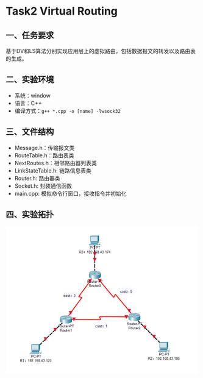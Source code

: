 # Task2 Virtual Routing

## 一、任务要求

基于DV和LS算法分别实现应用层上的虚拟路由，包括数据报文的转发以及路由表的生成。

## 二、实验环境

+ 系统：window
+ 语言：C++
+ 编译方式：`g++ *.cpp -o [name] -lwsock32`

## 三、文件结构

+ Message.h：传输报文类
+ RouteTable.h：路由表类
+ NextRoutes.h：相邻路由器列表类
+ LinkStateTable.h: 链路信息表类
+ Router.h: 路由器类
+ Socket.h: 封装通信函数
+ main.cpp: 模拟命令行窗口，接收指令并初始化

## 四、实验拓扑

![拓扑](https://github.com/skyler-19/Net-Task2/blob/master/data/%E6%8B%93%E6%89%91.png)
